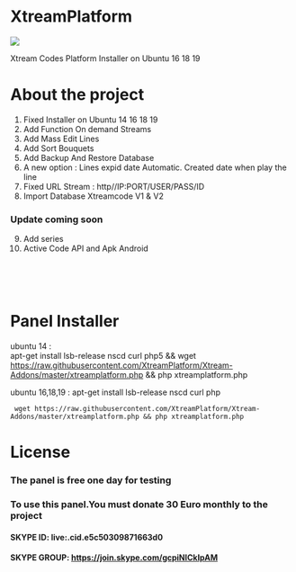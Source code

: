 # XtreamPlatform
<img src="https://github.com/XtreamPlatform/XtreamPlatform-Addoms/blob/master/Xtream-Addons.jpg?raw=true">

Xtream Codes Platform Installer on Ubuntu 16 18 19

# About the project

1. Fixed Installer on Ubuntu 14 16 18 19
2. Add Function On demand Streams
3. Add Mass Edit Lines
4. Add Sort Bouquets
5. Add Backup And Restore Database
6. A new option : Lines expid date Automatic. Created date when play the line
7. Fixed URL Stream : http//IP:PORT/USER/PASS/ID
8. Import Database Xtreamcode V1 & V2
### Update coming soon 
9. Add series
10. Active Code API and Apk Android 
<br>	</br>

<br>	</br>

# Panel Installer 
ubuntu 14       :  
  apt-get install lsb-release nscd curl php5 && wget https://raw.githubusercontent.com/XtreamPlatform/Xtream-Addons/master/xtreamplatform.php && php xtreamplatform.php


ubuntu 16,18,19 :  apt-get install lsb-release nscd curl php

     wget https://raw.githubusercontent.com/XtreamPlatform/Xtream-Addons/master/xtreamplatform.php && php xtreamplatform.php

# License

### The panel is free one day for testing

### To use this panel.You must donate 30 Euro monthly to the project
#### SKYPE ID:    live:.cid.e5c50309871663d0
#### SKYPE GROUP: https://join.skype.com/gcpiNICkIpAM
